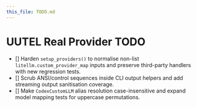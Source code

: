 ```yaml
---
this_file: TODO.md
---
```


# UUTEL Real Provider TODO

- [] Harden `setup_providers()` to normalise non-list `litellm.custom_provider_map` inputs and preserve third-party handlers with new regression tests.
- [] Scrub ANSI/control sequences inside CLI output helpers and add streaming output sanitisation coverage.
- [] Make `CodexCustomLLM` alias resolution case-insensitive and expand model mapping tests for uppercase permutations.
